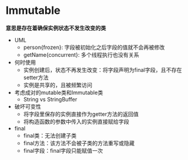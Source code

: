 # Immutable

__意思是存在着确保实例状态不发生改变的类__

* UML
    - person{frozen}: 字段被初始化之后字段的值就不会再被修改
    - getName{concurrent}: 多个线程执行也没有关系
* 何时使用
    - 实例创建后，状态不再发生改变：将字段声明为final字段，且不存在setter方法
    - 实例是共享的，且被频繁访问
* 考虑成对的mutable类和Immutable类
	- String vs StringBuffer
* 破坏可变性
	- 将字段里保存的实例直接作为getter方法的返回值
	- 将构造函数的参数中传入的实例直接赋给字段
* final
	- final类：无法创建子类
	- final方法：该方法不会被子类的方法重写或隐藏
	- final字段：final字段只能赋值一次
